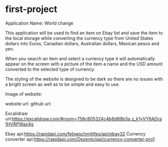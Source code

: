 # first-project
Application Name: World change


This application will be used to find an item on Ebay list and save the item to the local storage while converting the currency type from United States dollars into Euros, Canadian dollars, Australian dollars, Mexican pesos and yen.

When you search an item and select a currency type it will automatically appear on the screen with a picture of the item a name and the USD amount converted to the selected type of currency.

The styling of the website is designed to be dark so there are no issues with a bright screen as well as to be simple and easy to use.

Image of website:

website url:
github url:

Excalidraw url:https://excalidraw.com/#room=758c805324c4b8d89b3a,z_k1yVY6ADra1HVRPWaz4g

Ebay api:https://rapidapi.com/felixeschmittfes/api/ebay32
Currency converter api:https://rapidapi.com/Dezento/api/currency-converter-pro1 